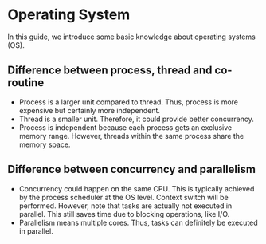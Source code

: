 # Operating System

In this guide, we introduce some basic knowledge about operating systems (OS).

## Difference between process, thread and co-routine

- Process is a larger unit compared to thread. Thus, process is more expensive but certainly more independent.
- Thread is a smaller unit. Therefore, it could provide better concurrency.
- Process is independent because each process gets an exclusive memory range. However, threads within the same process share the memory space.

## Difference between concurrency and parallelism

- Concurrency could happen on the same CPU. This is typically achieved by the process scheduler at the OS level. Context switch will be performed. However, note that tasks are actually not executed in parallel. This still saves time due to blocking operations, like I/O.
- Parallelism means multiple cores. Thus, tasks can definitely be executed in parallel.
